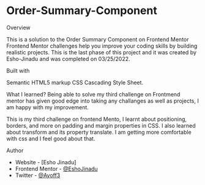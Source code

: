 # Order-Summary-Component

Overview

This is a solution to the Order Summary Component on Frontend Mentor
Frontend Mentor challenges help you improve your coding skills by building realistic projects.
This is the last phase of this project and it was created by Esho-Jinadu and was completed on 03/25/2022.

Built with

Semantic HTML5 markup
CSS Cascading Style Sheet.

What I learned?
Being able to solve my third challenge on Frontmend mentor has given good edge into taking any challanges as well as projects, 
I am happy with my improvement.

This is my third challenge on frontend Mento, I learnt about positioning, borders, and more on padding and margin properties in CSS.
I also learned about transform and its property translate. I am getting more comfortable with css and I feel good about that.

Author

- Website - [Esho Jinadu]
- Frontend Mentor - [@EshoJinadu](https://www.frontendmentor.io/profile/@EshoJinadu)
- Twitter - [@Ayoff3](https://www.twitter.com/@Ayoff3)
